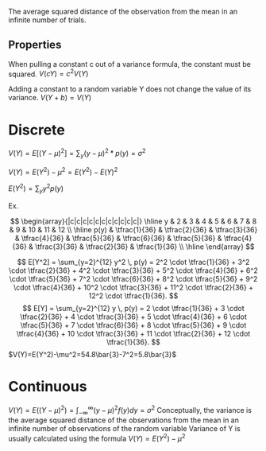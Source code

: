 The average squared distance of the observation from the mean in an infinite number of trials.


## Properties
When pulling a constant c out of a variance formula, the constant must be squared.
$V(cY)=c^2V(Y)$

Adding a constant to a random variable Y does not change the value of its variance.
$V(Y+b)=V(Y)$

# Discrete

$V(Y)=E[(Y-\mu)^2]=\displaystyle\sum_{y}(y-\mu)^2*p(y) = \sigma^2$

$V(Y)=E(Y^2)-\mu^2 = E(Y^2)-E(Y)^2$

$E(Y^2)=\displaystyle\sum_yy^2p(y)$

Ex.

$$
\begin{array}{|c|c|c|c|c|c|c|c|c|c|c|}
\hline
y & 2 & 3 & 4 & 5 & 6 & 7 & 8 & 9 & 10 & 11 & 12 \\
\hline
p(y) & \tfrac{1}{36} & \tfrac{2}{36} & \tfrac{3}{36} & \tfrac{4}{36} & \tfrac{5}{36} & \tfrac{6}{36} & \tfrac{5}{36} & \tfrac{4}{36} & \tfrac{3}{36} & \tfrac{2}{36} & \tfrac{1}{36} \\
\hline
\end{array}
$$

$$
E[Y^2] = \sum_{y=2}^{12} y^2 \, p(y) =
2^2 \cdot \tfrac{1}{36} +
3^2 \cdot \tfrac{2}{36} +
4^2 \cdot \tfrac{3}{36} +
5^2 \cdot \tfrac{4}{36} +
6^2 \cdot \tfrac{5}{36} +
7^2 \cdot \tfrac{6}{36} +
8^2 \cdot \tfrac{5}{36} +
9^2 \cdot \tfrac{4}{36} +
10^2 \cdot \tfrac{3}{36} +
11^2 \cdot \tfrac{2}{36} +
12^2 \cdot \tfrac{1}{36}.
$$
$$
E[Y] = \sum_{y=2}^{12} y \, p(y) =
2 \cdot \tfrac{1}{36} +
3 \cdot \tfrac{2}{36} +
4 \cdot \tfrac{3}{36} +
5 \cdot \tfrac{4}{36} +
6 \cdot \tfrac{5}{36} +
7 \cdot \tfrac{6}{36} +
8 \cdot \tfrac{5}{36} +
9 \cdot \tfrac{4}{36} +
10 \cdot \tfrac{3}{36} +
11 \cdot \tfrac{2}{36} +
12 \cdot \tfrac{1}{36}.
$$
$V(Y)=E(Y^2)-\mu^2=54.8\bar{3}-7^2=5.8\bar{3}$ 


# Continuous
$V(Y)=E((Y-\mu)^2)=\int_{-\infty}^\infty(y-\mu)^2f(y)dy=\sigma^2$
Conceptually, the variance is the average squared distance of the observations from the mean in an infinite number of observations of the random variable
Variance of Y is usually calculated using the formula $V(Y)=E(Y^2)-\mu^2$